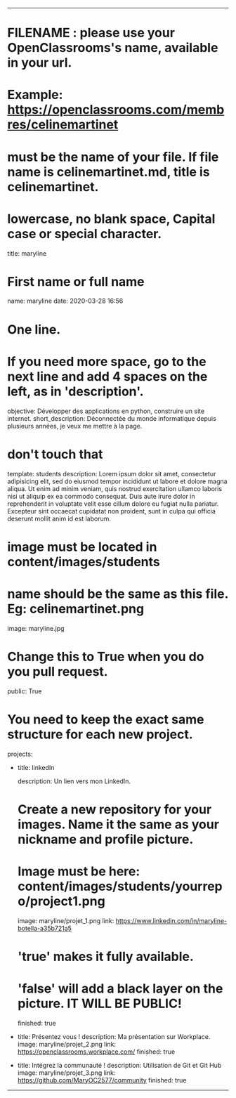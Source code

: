 ---

# FILENAME : please use your OpenClassrooms's name, available in your url.
# Example: https://openclassrooms.com/membres/celinemartinet
# must be the name of your file. If file name is celinemartinet.md, title is celinemartinet.
# lowercase, no blank space, Capital case or special character.
title: maryline

# First name or full name
name: maryline
date: 2020-03-28 16:56

# One line.
# If you need more space, go to the next line and add 4 spaces on the left, as in 'description'.
objective: Développer des applications en python, construire un site internet.
short_description: Déconnectée du monde informatique depuis plusieurs années, je veux me mettre à la page.

# don't touch that
template: students
description:
    Lorem ipsum dolor sit amet, consectetur adipisicing elit, sed do eiusmod
    tempor incididunt ut labore et dolore magna aliqua. Ut enim ad minim veniam,
    quis nostrud exercitation ullamco laboris nisi ut aliquip ex ea commodo
    consequat. Duis aute irure dolor in reprehenderit in voluptate velit esse
    cillum dolore eu fugiat nulla pariatur. Excepteur sint occaecat cupidatat non
    proident, sunt in culpa qui officia deserunt mollit anim id est laborum.

# image must be located in content/images/students
# name should be the same as this file. Eg: celinemartinet.png
image: maryline.jpg

# Change this to True when you do you pull request.
public: True

# You need to keep the exact same structure for each new project.
projects:
  - title: linkedIn

    description: Un lien vers mon LinkedIn.
    # Create a new repository for your images. Name it the same as your nickname and profile picture.
    # Image must be here: content/images/students/yourrepo/project1.png
    image: maryline/projet_1.png
    link: https://www.linkedin.com/in/maryline-botella-a35b721a5
    # 'true' makes it fully available.
    # 'false' will add a black layer on the picture. IT WILL BE PUBLIC!
    finished: true
  - title: Présentez vous !
    description: Ma présentation sur Workplace.
    image: maryline/projet_2.png
    link: https://openclassrooms.workplace.com/
    finished: true
  - title: Intégrez la communauté !
    description: Utilisation de Git et Git Hub
    image: maryline/projet_3.png
    link: https://github.com/MaryOC2577/community
    finished: true
    
---